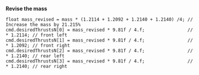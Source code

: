 

**Revise the mass**

    float mass_revised = mass * (1.2114 + 1.2092 + 1.2140 + 1.2140) /4; // Increase the mass by 21.215%  
    cmd.desiredThrustsN[0] = mass_revised * 9.81f / 4.f;                // * 1.2114; // front left  
    cmd.desiredThrustsN[1] = mass_revised * 9.81f / 4.f;                // * 1.2092; // front right  
    cmd.desiredThrustsN[2] = mass_revised * 9.81f / 4.f;                // * 1.2140; // rear left  
    cmd.desiredThrustsN[3] = mass_revised * 9.81f / 4.f;                // * 1.2140; // rear right  

